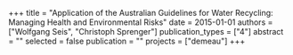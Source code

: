 +++
title = "Application of the Australian Guidelines for Water Recycling: Managing Health and Environmental Risks"
date = 2015-01-01
authors = ["Wolfgang Seis", "Christoph Sprenger"]
publication_types = ["4"]
abstract = ""
selected = false
publication = ""
projects = ["demeau"]
+++

